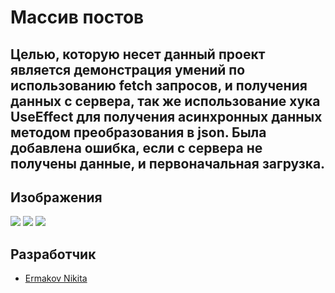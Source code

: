 # Массив постов
<h2>Целью, которую несет данный проект является демонстрация умений по использованию fetch запросов, и получения данных с сервера, так же использование хука UseEffect для получения асинхронных данных методом преобразования в json. Была добавлена ошибка, если с сервера не получены данные, и первоначальная загрузка. </h2>

## Изображения
<p>
    <img src="https://i.ibb.co/QbxFj6D/image.png">  
    <img src="https://i.ibb.co/kS1MwFs/image.png">  
    <img src="https://i.ibb.co/QHJDKHX/image.png">  
</p>

## Разработчик

- [Ermakov Nikita](https://github.com/agr0meow)

